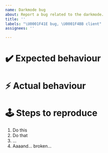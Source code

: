 ```yaml
---
name: Darkmode bug
about: Report a bug related to the darkmode.
title: ''
labels: "\U0001F41E bug, \U0001F4BB client"
assignees: ''

---
```


<!-- Provide a short summary on what this bug is about -->

# :heavy_check_mark: Expected behaviour
<!-- Provide a description on what should happen -->

# ⚡ Actual behaviour 
<!-- Describe whats happening instead -->

# :joystick: Steps to reproduce
<!-- Provide a step by step list on how to reproduces the issue -->
1. Do this
2. Do that
3. ...
4. Aaaand... broken...
